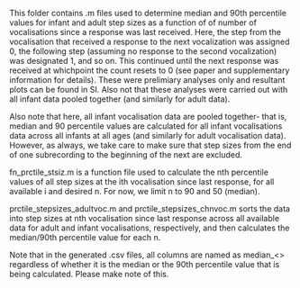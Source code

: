 This folder contains .m files used to determine median and 90th percentile values for infant and adult step sizes as a function
of of number of vocalisations since a response was last received. Here, the step from the vocalisation that received a 
response to the next vocalization was assigned 0, the following step (assuming no response to the second vocalization) was 
designated 1, and so on. This continued until the next response was received at whichpoint the count resets to 0 (see paper 
and supplementary information for details). These were prelimiary analyses only and resultant plots can be found in SI. Also 
not that these analyses were carried out with all infant data pooled together (and similarly for adult data).

Also note that here, all infant vocalisation data are pooled together- that is, median and 90 percentile values are calculated 
for all infant vocalisations data across all infants at all ages (and similarly for adult vocalisation data). However, as 
always, we take care to make sure that step sizes from the end of one subrecording to the beginning of the next are excluded.

fn_prctile_stsiz.m is a function file used to calculate the nth percentile values of all step sizes at the ith vocalisation 
since last response, for all available i and desired n. For now, we limit n to 90 and 50 (median).

prctile_stepsizes_adultvoc.m and prctile_stepsizes_chnvoc.m sorts the data into step sizes at nth vocalisation since last 
response across all available data for adult and infant vocalisations, respectively, and then calculates the median/90th 
percentile value for each n.

Note that in the generated .csv files, all columns are named as median_<> regardless of whether it is the median or the 90th 
percentile value that is being calculated. Please make note of this.
